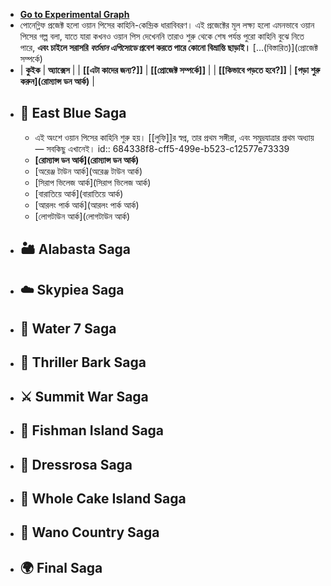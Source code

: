 - **[Go to Experimental Graph](logseq://graph/Experimental?page=Contents)**
- পোনেগ্লিফ প্রজেক্ট হলো ওয়ান পিসের কাহিনি-কেন্দ্রিক ধারাবিবরণ।
  এই প্রজেক্টের মূল লক্ষ্য হলো এমনভাবে ওয়ান পিসের গল্প বলা, যাতে যারা কখনও ওয়ান পিস দেখেননি তারাও শুরু থেকে শেষ পর্যন্ত পুরো কাহিনি বুঝে নিতে পারে, **এবং চাইলে সরাসরি *বর্তমান এপিসোডে* প্রবেশ করতে পারে কোনো বিভ্রান্তি ছাড়াই।** [...(বিস্তারিত)](প্রোজেক্ট সম্পর্কে)
- | **কুইক** | **অ্যাক্সেস** |
  | **[[এটা কাদের জন্য?]]** | **[[প্রোজেক্ট সম্পর্কে]]** |
  | **[[কিভাবে পড়তে হবে?]]** | **[পড়া শুরু করুন](রোম্যান্স ডন আর্ক)** |
- ## 🧭 East Blue Saga
	- এই অংশে ওয়ান পিসের কাহিনি শুরু হয়। [[লুফি]]র স্বপ্ন, তার প্রথম সঙ্গীরা, এবং সমুদ্রযাত্রার প্রথম অধ্যায় — সবকিছু এখানেই।
	  id:: 684338f8-cff5-499e-b523-c12577e73339
	- **[রোম্যান্স ডন আর্ক](রোম্যান্স ডন আর্ক)**
	- [অরেঞ্জ টাউন আর্ক](অরেঞ্জ টাউন আর্ক)
	- [সিরাপ ভিলেজ আর্ক](সিরাপ ভিলেজ আর্ক)
	- [বারাতিয়ে আর্ক](বারাতিয়ে আর্ক)
	- [আরলং পার্ক আর্ক](আরলং পার্ক আর্ক)
	- [লোগটাউন আর্ক](লোগটাউন আর্ক)
- ## 🏜️ Alabasta Saga
- ## ☁️ Skypiea Saga
- ## 🚪 Water 7 Saga
- ## 🧟 Thriller Bark Saga
- ## ⚔️ Summit War Saga
- ## 🐠 Fishman Island Saga
- ## 👑 Dressrosa Saga
- ## 🍰 Whole Cake Island Saga
- ## 🐉 Wano Country Saga
- ## 🌍 Final Saga
